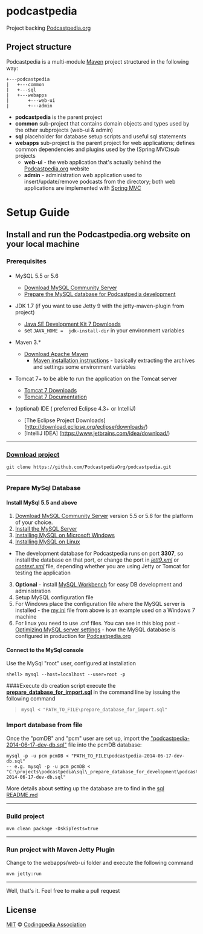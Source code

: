 podcastpedia
================

Project backing [Podcastpedia.org](http://www.podcastpedia.org)

## Project structure
Podcastpedia is a multi-module  [Maven](http://maven.apache.org/download.cgi) project structured in the following way:
```
+---podcastpedia
|   +---common
|   +---sql
|   +---webapps
|       +---web-ui
|       +---admin
```
* **podcastpedia** is the parent project 
* **common** sub-project that contains domain objects and types used by the other subprojects (web-ui & admin)
* **sql** placeholder for database setup scripts and useful sql statements 
* **webapps** sub-project is the parent project for web applications; defines common dependencies and plugins used by the (Spring MVC)sub projects 
  * **web-ui** - the web application that's actually behind the  [Podcastpedia.org](http://www.podcastpedia.org) website
  * **admin** - administration web application used to insert/update/remove podcasts from the directory; both web applications are implemented with [Spring MVC](http://docs.spring.io/spring/docs/current/spring-framework-reference/html/mvc.html)

Setup Guide
================
## Install and run the Podcastpedia.org website on your local machine

### Prerequisites
#### 
* MySQL 5.5 or 5.6 
  * [Download MySQL Community Server](http://dev.mysql.com/downloads/mysql/)
  * [Prepare the MySQL database for Podcastpedia development](sql/README.md)

* JDK 1.7 (if you want to use Jetty 9 with the jetty-maven-plugin from project)
  * [Java SE Development Kit 7 Downloads](http://www.oracle.com/technetwork/java/javase/downloads/jdk7-downloads-1880260.html)
  * set `JAVA_HOME =  jdk-install-dir` in your environment variables
* Maven 3.*
  * [Download Apache Maven](http://maven.apache.org/download.cgi) 
    * [Maven installation instructions](https://maven.apache.org/download.cgi#Installation) - basically extracting the archives and settings some environment variables
* Tomcat 7+ to be able to run the application on the Tomcat server
  *  [Tomcat 7 Downloads](http://tomcat.apache.org/download-70.cgi)
  *  [Tomcat 7 Documentation](http://tomcat.apache.org/tomcat-7.0-doc/index.html)
* (optional) IDE ( preferred Eclipse 4.3+ or IntelliJ) 
  * [The Eclipse Project Downloads] (http://download.eclipse.org/eclipse/downloads/)  
  * [IntelliJ IDEA] (https://www.jetbrains.com/idea/download/)

***
### [Download project](https://github.com/PodcastpediaOrg/podcastpedia)
```
git clone https://github.com/PodcastpediaOrg/podcastpedia.git
```
***

### Prepare MySql Database 
#### Install MySql 5.5 and above
1. [Download MySQL Community Server](http://dev.mysql.com/downloads/mysql/) version 5.5 or 5.6 for the platform of your choice. 
2. [Install the MySQL Server](http://dev.mysql.com/doc/refman/5.6/en/installing.html)
  1. [Installing MySQL on Microsoft Windows](http://dev.mysql.com/doc/refman/5.6/en/windows-installation.html)
  2. [Installing MySQL on Linux](http://dev.mysql.com/doc/refman/5.6/en/linux-installation.html)
  * The development database for Podcastpedia runs on port **3307**, so install the database on that port, or change the port in [_jett9.xml_](../../web-ui/src/main/resources/config/jetty9.xml) or [_context.xml_](https://github.com/podcastpedia/podcastpedia-web/blob/master/src/main/webapp/META-INF/context.xml) file, depending whether you are using Jetty or Tomcat for testing the application 
3. __Optional__ - install [MySQL Workbench](http://www.mysql.com/products/workbench/) for easy DB development and administration
4. Setup MySQL configuration file
  1. For Windows place the configuration file where the MySQL server is installed - the [my.ini](_prepare_database_for_development/my.ini) file from above is an example used on a Windows 7 machine 
  2. For linux you need to use .cnf files. You can see in this blog post -[Optimizing MySQL server settings](http://www.codingpedia.org/ama/optimizing-mysql-server-settings/) - how the MySQL database is configured in production for [Podcastpedia.org](http://www.podcastpedia.org)

#### Connect to the MySql console
Use the MySql "root" user, configured at installation
```
shell> mysql --host=localhost --user=root -p
```
####Execute db creation script
execute the [__prepare_database_for_import.sql__](_prepare_database_for_development/prepare_database_for_import.sql) in the command line by issuing the following command
>`mysql < "PATH_TO_FILE\prepare_database_for_import.sql"`

### Import database from file
Once the "pcmDB" and "pcm" user are set up, import the ["podcastpedia-2014-06-17-dev-db.sql"](_prepare_database_for_development/podcastpedia-2014-07-17-dev-db.sql) file into the pcmDB database:
```
mysql -p -u pcm pcmDB < "PATH_TO_FILE\podcastpedia-2014-06-17-dev-db.sql"
-- e.g. mysql -p -u pcm pcmDB < "C:\projects\podcastpedia\sql\_prepare_database_for_development\podcastpedia-2014-06-17-dev-db.sql"
```
More details about setting up the database are to find in the [sql README.md](sql/README.md)
***

### Build project 
```
mvn clean package -DskipTests=true
```
***
### Run project with Maven Jetty Plugin
Change to the webapps/web-ui folder and execute the following command

```
mvn jetty:run
```
***

Well, that's it. Feel free to make a pull request  
## License

[MIT](https://github.com/podcastpedia/podcastpedia-web/blob/master/LICENSE.txt) &copy; [Codingpedia Association](http://www.codingpedia.org/about-us/)
